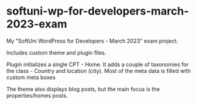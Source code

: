 # softuni-wp-for-developers-march-2023-exam

My "SoftUni WordPress for Developers - March 2023" exam project.

Includes custom theme and plugin files.

Plugin initializes a single CPT - Home.
It adds a couple of taxonomies for the class  - Country and location (city).
Most of the meta data is filled with custom meta boxes

The theme also displays blog posts, but the main focus is the properties/homes posts.

